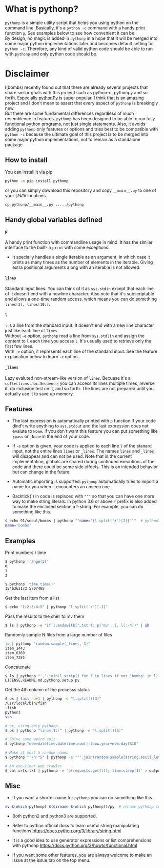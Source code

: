 # What is pythonp?

`pythonp` is a simple utility script that helps you using python on the
command line. Basically, it's a `python -c` command with a handy print
function `p`. See examples below to see how convenient it can be.  
By design, no magic is added in `pythonp` in a hope that
it will be merged into some major python implementations later
and becomes default setting for `python -c`. Therefore, any kind of
valid python code should be able to run with `pythonp` and only
python code should be.


# Disclaimer

I(bombs) recently found out that there are already several projects that share
smilar goals with this project such as python-c, pythonpy and so forth.
Especially [pythonPy](https://github.com/Russell91/pythonpy) is super
popular. I think that is an amazing project and I don't mean to assert that
every aspect of `pythonp` is breakingly new.  
But there are some fundamental differences regardless of much resemblence
in features. `pythonp` has been designed
to be able to run fully functional python programs, not just
single statements. Also, it avoids adding `pythonp` only features or
 options and tries best to be compatible with `python -c` because the
 ultimate goal of this project is to be merged into some major
 python implementations, not to remain as a standalone package.


## How to install

You can install it via pip
```bash
python -m pip install pythonp
```

or you can simply download this repository and copy `__main__.py` to
one of your `$PATH` locations
```bash
cp pythonp/__main__.py ...../pythonp
```


## Handy global variables defined

#### `p`
A handy print function with commandline usage in mind. It has the
similar interface to the built-in `print` with some exceptions.
- It specially handles a single iterable as an argument,
in which case it prints as many
times as the number of elements in the iterable. Giving extra positional
arguments along with an iterable is not allowed.

#### `lines`
Standard input lines. You can think of it as `sys.stdin` except that
each line of it doesn't end with a newline character. Also note that it's
subscriptable and allows a one-time random access, which means you
can do something `lines[3], lines[10:]`.

#### `l`
`l` is a line from the standard input. It doesn't end with a new
line character just like each line of `lines`.  
Without `-e` option, `pythonp` read a line from `sys.stdlin`
and assign the content to `l` each time you access `l`. It's usually used
to retrieve only the first few lines.  
With `-e` option, it represents each line
of the standard input. See the feature explanation below to learn `-e` option.

#### `_lines`
Lazy evaluted non-stream-like version of `lines`.
Becuase it's a `collections.abc.Sequence`, you can access its 
lines multiple times, reverse it, do inclusion test on it,
and so forth. The lines are not prepared until you actually
use it to save up memory.


## Features
* The last expression is automatically printed with `p` function if your
code dind't write anything to `sys.stdout` and the last expression does
not evalute to `None`. If you don't want this feature you can put
something like `;pass` or `;None` in the end of your code.

* If `-e` option is given, your code is applied to each line `l` of the
stanard input, not the
entire lines `lines` or `_lines`. The names `lines` and `_lines` will
disappear and can not be used. Note that in the current implementation,
globals are shared during continued executions of the code
 and there could be some side effects.
This is an intended behavior but can change in the future.


* Automatic importing is supported. `pythonp` automatically tries to
import a name for you when it encounters an unseen one.

* Backtick(\`) in code is replaced with `"""` so that you can have
one more way to make string literals. In python 3.6 or above `f` prefix
is also added to make the enclosed section a f-string.
For example, you can do
something like this.
```bash
$ echo 91/seoul/bombs | pythonp "`name='{l.split('/')[2]}'`"  # python3.6+
name='bombs'
```

## Examples

Print numbers / time
```bash
$ pythonp 'range(3)'
0
1
2

$ pythonp 'time.time()'
1546362172.5707405
```

Get the last item from a list
```bash
$ echo "1:2:3:4:5" | pythonp "l.split(':')[-1]"

```

Pass the results to the shell to mv them
```bash
$ ls | pythonp -e "if l.endswith('.txt'): p('mv', l, l[:-4])" | sh
```

Randomly sample N files from a large number of files
``` bash
ls | pythonp "random.sample(_lines, 3)"
item_1443
item_6360
item_7285
```

Concatenate
```bash
$ ls | pythonp "','.join(l.strip() for l in lines if not 'bombs' in l)"
LICENSE,README.md,pythonp,setup.py
```

Get the 4th column of the processs status  
```bash
$ ps | tail -n+1 | pythonp -e "l.split()[3]"
/usr/local/bin/fish
-fish
python3
ssh

# or, using only pythonp
$ ps | pythonp "lines[1:]" | pythonp -e "l.split()[3]"
```


```bash
# Solve some weird quiz
$ pythonp "now=datetime.datetime.now();(now.year+now.day)%10"

# Make at most 5 random names
$ pythonp "'\n'*5" | pythonp -e "''.join(random.sample(string.ascii_letters, 7))" | xargs touch

# An one-liner web crawler
$ cat urls.txt | pythonp -e 'p(requests.get(l)); time.sleep(1)' > output
```


## Misc

* If you want a shorter name for `pythonp` you can do something like this.  
```bash
mv $(which pythonp) $(dirname $(which pythonp))/py  # rename pythonp to p
```

* Both python2 and python3 are supported.

* Refer to python official docs to learn useful string manipulating functions
https://docs.python.org/3/library/string.html

* It is a good idea to use generator expressions or list comprehensions
with pythonp
https://docs.python.org/3/howto/functional.html

* If you want some other features, you are always welcome to make an issue
at the issue tab on the top menu.
